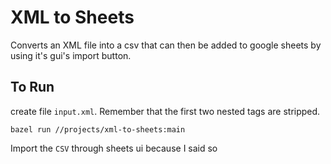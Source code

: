 # XML to Sheets

Converts an XML file into a csv that can then be added to google sheets by using it's gui's import button.

## To Run
create file `input.xml`. Remember that the first two nested tags are stripped.    

`bazel run //projects/xml-to-sheets:main`

Import the `CSV` through sheets ui because I said so
